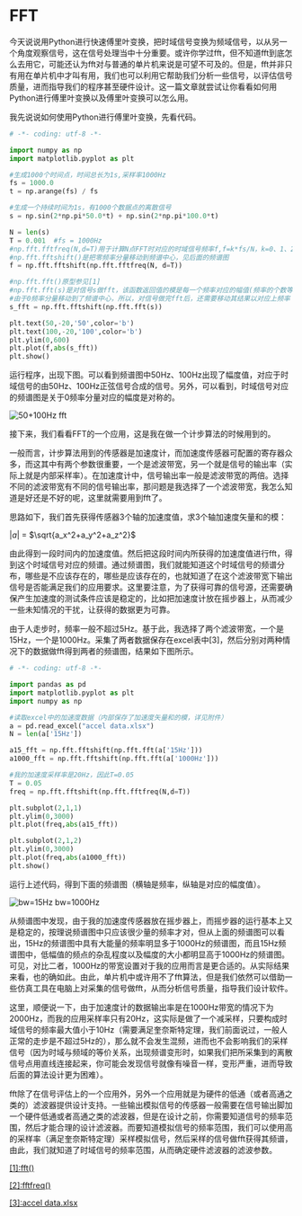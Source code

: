 # FFT

今天说说用Python进行快速傅里叶变换，把时域信号变换为频域信号，以从另一个角度观察信号，这在信号处理当中十分重要。或许你学过fft，但不知道fft到底怎么去用它，可能还认为fft对与普通的单片机来说是可望不可及的。但是，fft并非只有用在单片机中才叫有用，我们也可以利用它帮助我们分析一些信号，以评估信号质量，进而指导我们的程序甚至硬件设计。这一篇文章就尝试让你看看如何用Python进行傅里叶变换以及傅里叶变换可以怎么用。

我先说说如何使用Python进行傅里叶变换，先看代码。

```python
# -*- coding: utf-8 -*-

import numpy as np
import matplotlib.pyplot as plt

#生成1000个时间点，时间总长为1s,采样率1000Hz
fs = 1000.0
t = np.arange(fs) / fs

#生成一个持续时间为1s，有1000个数据点的离散信号
s = np.sin(2*np.pi*50.0*t) + np.sin(2*np.pi*100.0*t)

N = len(s)
T = 0.001  #fs = 1000Hz
#np.fft.fftfreq(N,d=T)用于计算N点FFT时对应的时域信号频率f,f=k*fs/N，k=0、1、2.......
#np.fft.fftshift()是把零频率分量移动到频谱中心，见后面的频谱图
f = np.fft.fftshift(np.fft.fftfreq(N, d=T))

#np.fft.fft()原型参见[1]
#np.fft.fft(s)是对信号s做fft，该函数返回值的模是每一个频率对应的幅值(频率的个数等于s的点数)
#由于0频率分量移动到了频谱中心，所以，对信号做完fft后，还需要移动其结果以对应上频率
s_fft = np.fft.fftshift(np.fft.fft(s))

plt.text(50,-20,'50',color='b')
plt.text(100,-20,'100',color='b')
plt.ylim(0,600)
plt.plot(f,abs(s_fft))
plt.show()
```

运行程序，出现下图。可以看到频谱图中50Hz、100Hz出现了幅度值，对应于时域信号的由50Hz、100Hz正弦信号合成的信号。另外，可以看到，时域信号对应的频谱图是关于0频率分量对应的幅度是对称的。

![50+100Hz fft](https://github.com/liuhao1946/embedded-software-module/blob/master/%E7%94%A8python%E5%AF%B9%E4%BF%A1%E5%8F%B7%E8%BF%9B%E8%A1%8C%E4%BB%BF%E7%9C%9F%E5%88%86%E6%9E%90/png/fft/50%2B100Hz%20fft.png)

接下来，我们看看FFT的一个应用，这是我在做一个计步算法的时候用到的。

一般而言，计步算法用到的传感器是加速度计，而加速度传感器可配置的寄存器众多，而这其中有两个参数很重要，一个是滤波带宽，另一个就是信号的输出率（实际上就是内部采样率）。在加速度计中，信号输出率一般是滤波带宽的两倍。选择不同的滤波带宽有不同的信号输出率，那问题是我选择了一个滤波带宽，我怎么知道是好还是不好的呢，这里就需要用到fft了。

思路如下，我们首先获得传感器3个轴的加速度值，求3个轴加速度矢量和的模：

$|a|$ = $\sqrt{a_x^2+a_y^2+a_z^2}$

由此得到一段时间内的加速度值。然后把这段时间内所获得的加速度值进行fft，得到这个时域信号对应的频谱。通过频谱图，我们就能知道这个时域信号的频谱分布，哪些是不应该存在的，哪些是应该存在的，也就知道了在这个滤波带宽下输出信号是否能满足我们的应用要求。这里要注意，为了获得可靠的信号源，还需要确保产生加速度的测试条件应该是稳定的，比如把加速度计放在摇步器上，从而减少一些未知情况的干扰，让获得的数据更为可靠。

由于人走步时，频率一般不超过5Hz。基于此，我选择了两个滤波带宽，一个是15Hz，一个是1000Hz。采集了两者数据保存在excel表中[3]，然后分别对两种情况下的数据做fft得到两者的频谱图，结果如下图所示。

```python
# -*- coding: utf-8 -*-

import pandas as pd
import matplotlib.pyplot as plt
import numpy as np

#读取excel中的加速度数据（内部保存了加速度矢量和的模，详见附件）
a = pd.read_excel("accel data.xlsx")
N = len(a['15Hz'])

a15_fft = np.fft.fftshift(np.fft.fft(a['15Hz']))
a1000_fft = np.fft.fftshift(np.fft.fft(a['1000Hz']))

#我的加速度采样率是20Hz，因此T=0.05
T = 0.05
freq = np.fft.fftshift(np.fft.fftfreq(N,d=T))

plt.subplot(2,1,1)
plt.ylim(0,3000)
plt.plot(freq,abs(a15_fft))

plt.subplot(2,1,2)
plt.ylim(0,3000)
plt.plot(freq,abs(a1000_fft))
plt.show()
```

运行上述代码，得到下面的频谱图（横轴是频率，纵轴是对应的幅度值）。

![bw=15Hz bw=1000Hz](https://github.com/liuhao1946/embedded-software-module/blob/master/%E7%94%A8python%E5%AF%B9%E4%BF%A1%E5%8F%B7%E8%BF%9B%E8%A1%8C%E4%BB%BF%E7%9C%9F%E5%88%86%E6%9E%90/png/fft/15Hz%20and%201000Hz%20fft.png)

从频谱图中发现，由于我的加速度传感器放在摇步器上，而摇步器的运行基本上又是稳定的，按理说频谱图中只应该很少量的频率才对，但从上面的频谱图可以看出，15Hz的频谱图中具有大能量的频率明显多于1000Hz的频谱图，而且15Hz频谱图中，低幅值的频点的杂乱程度以及幅度的大小都明显高于1000Hz的频谱图。可见，对比二者，1000Hz的带宽设置对于我的应用而言是更合适的。从实际结果来看，也的确如此。由此，单片机中或许用不了fft算法，但是我们依然可以借助一些仿真工具在电脑上对采集的信号做fft，从而分析信号质量，指导我们设计软件。

这里，顺便说一下，由于加速度计的数据输出率是在1000Hz带宽的情况下为2000Hz，而我的应用采样率只有20Hz，这实际是做了一个减采样，只要构成时域信号的频率最大值小于10Hz（需要满足奎奈斯特定理，我们前面说过，一般人正常的走步是不超过5Hz的），那么就不会发生混频，进而也不会影响我们的采样信号（因为时域与频域的等价关系，出现频谱变形时，如果我们把所采集到的离散信号点用直线连接起来，你可能会发现信号就像有噪音一样，变形严重，进而导致后面的算法设计更为困难）。

fft除了在信号评估上的一个应用外，另外一个应用就是为硬件的低通（或者高通之类的）滤波器提供设计支持。一些输出模拟信号的传感器一般需要在信号输出脚加一个硬件低通或者高通之类的滤波器，但是在设计之前，你需要知道信号的频率范围，然后才能合理的设计滤波器。而要知道模拟信号的频率范围，我们可以使用高的采样率（满足奎奈斯特定理）采样模拟信号，然后采样的信号做fft获得其频谱，由此，我们就知道了时域信号的频率范围，从而确定硬件滤波器的滤波参数。

[[1]:fft()](https://numpy.org/devdocs/reference/generated/numpy.fft.fft.html#numpy.fft.fft)

[[2]:fftfreq()](https://numpy.org/devdocs/reference/generated/numpy.fft.fftfreq.html#numpy.fft.fftfreq)

[[3]:accel data.xlsx](https://github.com/liuhao1946/embedded-software-module/blob/master/%E7%94%A8python%E5%AF%B9%E4%BF%A1%E5%8F%B7%E8%BF%9B%E8%A1%8C%E4%BB%BF%E7%9C%9F%E5%88%86%E6%9E%90/png/fft/accel%20data.xlsx)

